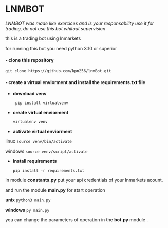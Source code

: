 # LNMBOT

*LNMBOT was made like exercices and is your responsability use it for trading,
do not use this bot whitout supervision*

this is a trading bot using lnmarkets 

for running this bot you need python 3.10 or superior

#### -   clone this repository 

  `git clone https://github.com/kpn256/lnmBot.git `

#### - create a virtual enviorment and install the requirements.txt file

 - **download venv**

   ` pip install virtualvenv`
   
 - **create virtual enviorment**
  
   `virtualenv venv`
   
 -  **activate virtual enviorment**
 
  linux
    `source venv/bin/activate`
   
  windows
    `source venv/script/activate`
   
   
 - **install requirements**
 
   `pip install -r requirements.txt`



in module **constants.py** put your api credentials of your lnmarkets acount.

and run the module **main.py**  for start operation 

**unix**
`python3 main.py`

**windows**
`py main.py`

you can change the parameters of operation in the **bot.py** module .